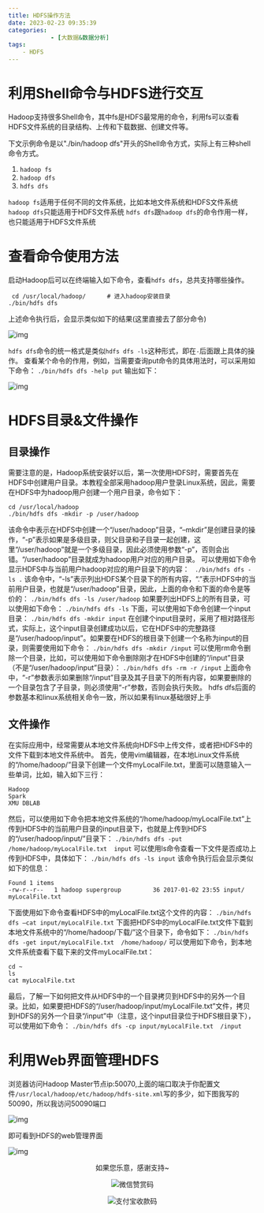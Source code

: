 ```yaml
---
title: HDFS操作方法
date: 2023-02-23 09:35:39
categories:
            - [大数据&数据分析]
tags:
    - HDFS
---
```

# 利用Shell命令与HDFS进行交互
Hadoop支持很多Shell命令，其中fs是HDFS最常用的命令，利用fs可以查看HDFS文件系统的目录结构、上传和下载数据、创建文件等。

下文示例命令是以"./bin/hadoop dfs"开头的Shell命令方式，实际上有三种shell命令方式。
1. `hadoop fs`
2. `hadoop dfs`
3. `hdfs dfs`

`hadoop fs`适用于任何不同的文件系统，比如本地文件系统和HDFS文件系统
`hadoop dfs`只能适用于HDFS文件系统
`hdfs dfs`跟`hadoop dfs`的命令作用一样，也只能适用于HDFS文件系统


# 查看命令使用方法
启动Hadoop后可以在终端输入如下命令，查看`hdfs dfs`，总共支持哪些操作。
```
 cd /usr/local/hadoop/      # 进入hadoop安装目录
./bin/hdfs dfs
```
上述命令执行后，会显示类似如下的结果(这里直接去了部分命令)

![img](HDFS操作方法/01.png)


`hdfs dfs`命令的统一格式是类似`hdfs dfs -ls`这种形式，即在`-`后面跟上具体的操作。
查看某个命令的作用，例如，当需要查询put命令的具体用法时，可以采用如下命令：
`./bin/hdfs dfs -help put`
输出如下：

![img](HDFS操作方法/02.png)

# HDFS目录&文件操作
## 目录操作
需要注意的是，Hadoop系统安装好以后，第一次使用HDFS时，需要首先在HDFS中创建用户目录。本教程全部采用hadoop用户登录Linux系统，因此，需要在HDFS中为hadoop用户创建一个用户目录，命令如下：
```
cd /usr/local/hadoop
./bin/hdfs dfs -mkdir -p /user/hadoop
```
该命令中表示在HDFS中创建一个“/user/hadoop”目录，“–mkdir”是创建目录的操作，“-p”表示如果是多级目录，则父目录和子目录一起创建，这里“/user/hadoop”就是一个多级目录，因此必须使用参数“-p”，否则会出错。“/user/hadoop”目录就成为hadoop用户对应的用户目录。
可以使用如下命令显示HDFS中与当前用户hadoop对应的用户目录下的内容：
` ./bin/hdfs dfs -ls .`
该命令中，“-ls”表示列出HDFS某个目录下的所有内容，“.”表示HDFS中的当前用户目录，也就是“/user/hadoop”目录，因此，上面的命令和下面的命令是等价的：
`./bin/hdfs dfs -ls /user/hadoop`
如果要列出HDFS上的所有目录，可以使用如下命令：
`./bin/hdfs dfs -ls`
下面，可以使用如下命令创建一个input目录：
`./bin/hdfs dfs -mkdir input`
在创建个input目录时，采用了相对路径形式，实际上，这个input目录创建成功以后，它在HDFS中的完整路径是“/user/hadoop/input”。如果要在HDFS的根目录下创建一个名称为input的目录，则需要使用如下命令：
`./bin/hdfs dfs -mkdir /input`
可以使用rm命令删除一个目录，比如，可以使用如下命令删除刚才在HDFS中创建的“/input”目录（不是“/user/hadoop/input”目录）：
`./bin/hdfs dfs -rm -r /input`
上面命令中，“-r”参数表示如果删除“/input”目录及其子目录下的所有内容，如果要删除的一个目录包含了子目录，则必须使用“-r”参数，否则会执行失败。
hdfs dfs后面的参数基本和linux系统相关命令一致，所以如果有linux基础很好上手
## 文件操作
在实际应用中，经常需要从本地文件系统向HDFS中上传文件，或者把HDFS中的文件下载到本地文件系统中。
首先，使用vim编辑器，在本地Linux文件系统的“/home/hadoop/”目录下创建一个文件myLocalFile.txt，里面可以随意输入一些单词，比如，输入如下三行：
```
Hadoop
Spark
XMU DBLAB
```
然后，可以使用如下命令把本地文件系统的“/home/hadoop/myLocalFile.txt”上传到HDFS中的当前用户目录的input目录下，也就是上传到HDFS的“/user/hadoop/input/”目录下：
`./bin/hdfs dfs -put /home/hadoop/myLocalFile.txt  input`
可以使用ls命令查看一下文件是否成功上传到HDFS中，具体如下：
`./bin/hdfs dfs -ls input`
该命令执行后会显示类似如下的信息：
```
Found 1 items   
-rw-r--r--   1 hadoop supergroup         36 2017-01-02 23:55 input/ myLocalFile.txt
```
下面使用如下命令查看HDFS中的myLocalFile.txt这个文件的内容：
`./bin/hdfs dfs –cat input/myLocalFile.txt`
下面把HDFS中的myLocalFile.txt文件下载到本地文件系统中的“/home/hadoop/下载/”这个目录下，命令如下：
`./bin/hdfs dfs -get input/myLocalFile.txt  /home/hadoop/`
可以使用如下命令，到本地文件系统查看下载下来的文件myLocalFile.txt：
```
cd ~
ls
cat myLocalFile.txt
```
最后，了解一下如何把文件从HDFS中的一个目录拷贝到HDFS中的另外一个目录。比如，如果要把HDFS的“/user/hadoop/input/myLocalFile.txt”文件，拷贝到HDFS的另外一个目录“/input”中（注意，这个input目录位于HDFS根目录下），可以使用如下命令：
`./bin/hdfs dfs -cp input/myLocalFile.txt  /input`

# 利用Web界面管理HDFS
浏览器访问Hadoop  Master节点ip:50070,上面的端口取决于你配置文件`/usr/local/hadoop/etc/hadoop/hdfs-site.xml`写的多少，如下图我写的50090，所以我访问50090端口

![img](HDFS操作方法/03.png)

即可看到HDFS的web管理界面

![img](HDFS操作方法/04.png)


<center>

如果您乐意，感谢支持~

![微信赞赏码](HDFS操作方法/05.jpg)

![支付宝收款码](HDFS操作方法/06.jpg)

</center>